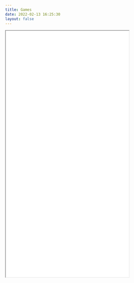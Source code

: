 ```yaml
---
title: Games  
date: 2022-02-13 16:25:30
layout: false 
---
```

<iframe src="/game/main.html" width="400" height="800">
</iframe>